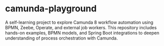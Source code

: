# camunda-playground
A self-learning project to explore Camunda 8 workflow automation using BPMN, Zeebe, Operate, and external job workers. This repository includes hands-on examples, BPMN models, and Spring Boot integrations to deepen understanding of process orchestration with Camunda.
